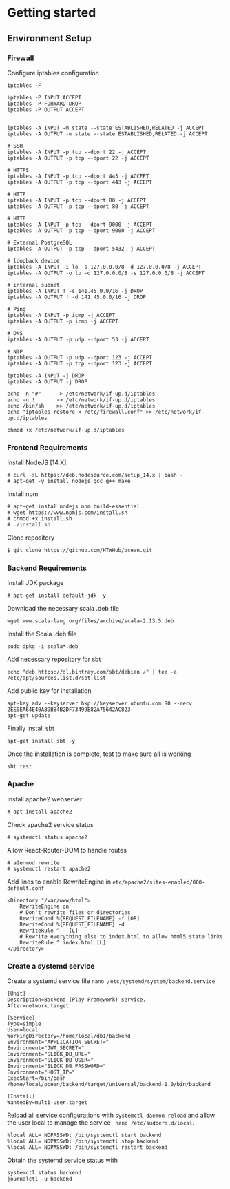 # Getting started

## Environment Setup

### Firewall

Configure iptables configuration

```
iptables -F

iptables -P INPUT ACCEPT
iptables -P FORWARD DROP
iptables -P OUTPUT ACCEPT


iptables -A INPUT -m state --state ESTABLISHED,RELATED -j ACCEPT
iptables -A OUTPUT -m state --state ESTABLISHED,RELATED -j ACCEPT

# SSH
iptables -A INPUT -p tcp --dport 22 -j ACCEPT
iptables -A OUTPUT -p tcp --dport 22 -j ACCEPT

# HTTPS
iptables -A INPUT -p tcp --dport 443 -j ACCEPT
iptables -A OUTPUT -p tcp --dport 443 -j ACCEPT

# HTTP
iptables -A INPUT -p tcp --dport 80 -j ACCEPT
iptables -A OUTPUT -p tcp --dport 80 -j ACCEPT

# HTTP
iptables -A INPUT -p tcp --dport 9000 -j ACCEPT
iptables -A OUTPUT -p tcp --dport 9000 -j ACCEPT

# External PostgreSQL
iptables -A OUTPUT -p tcp --dport 5432 -j ACCEPT

# loopback device
iptables -A INPUT -i lo -s 127.0.0.0/8 -d 127.0.0.0/8 -j ACCEPT
iptables -A OUTPUT -o lo -d 127.0.0.0/8 -s 127.0.0.0/8 -j ACCEPT

# internal subnet
iptables -A INPUT ! -s 141.45.0.0/16 -j DROP
iptables -A OUTPUT ! -d 141.45.0.0/16 -j DROP

# Ping
iptables -A INPUT -p icmp -j ACCEPT
iptables -A OUTPUT -p icmp -j ACCEPT

# DNS
iptables -A OUTPUT -p udp --dport 53 -j ACCEPT

# NTP 
iptables -A OUTPUT -p udp --dport 123 -j ACCEPT
iptables -A OUTPUT -p tcp --dport 123 -j ACCEPT

iptables -A INPUT -j DROP
iptables -A OUTPUT -j DROP

echo -n "#"      > /etc/network/if-up.d/iptables
echo -n !       >> /etc/network/if-up.d/iptables
echo /bin/sh    >> /etc/network/if-up.d/iptables
echo "iptables-restore < /etc/firewall.conf" >> /etc/network/if-up.d/iptables

chmod +x /etc/network/if-up.d/iptables
```

### Frontend Requirements

Install NodeJS [14.X]

```
# curl -sL https://deb.nodesource.com/setup_14.x | bash -
# apt-get -y install nodejs gcc g++ make
```

Install npm

```
# apt-get instal nodejs npm build-essential
# wget https://www.npmjs.com/install.sh
# chmod +x install.sh
# ./install.sh
```

Clone repository

```bash
$ git clone https://github.com/HTWHub/ocean.git
```

### Backend Requirements

Install JDK package

```
# apt-get install default-jdk -y
```

Download the necessary scala .deb file

```
wget www.scala-lang.org/files/archive/scala-2.13.5.deb
```

Install the Scala .deb file

```
sudo dpkg -i scala*.deb
```

Add necessary repository for sbt

```
echo "deb https://dl.bintray.com/sbt/debian /" | tee -a /etc/apt/sources.list.d/sbt.list
```

Add public key for installation

```
apt-key adv --keyserver hkp://keyserver.ubuntu.com:80 --recv 2EE0EA64E40A89B84B2DF73499E82A75642AC823
apt-get update
```

Finally install sbt

```
apt-get install sbt -y
```

Once the installation is complete, test to make sure all is working

```
sbt test
```

### Apache

Install apache2 webserver

```
# apt install apache2
```

Check apache2 service status

```
# systemctl status apache2
```

Allow React-Router-DOM to handle routes

```
# a2enmod rewrite
# systemctl restart apache2
```

Add lines to enable RewriteEngine in `etc/apache2/sites-enabled/000-default.conf`

```
<Directory "/var/www/html">
    RewriteEngine on
    # Don't rewrite files or directories
    RewriteCond %{REQUEST_FILENAME} -f [OR]
    RewriteCond %{REQUEST_FILENAME} -d
    RewriteRule ^ - [L]
    # Rewrite everything else to index.html to allow html5 state links
    RewriteRule ^ index.html [L]
</Directory>
```

### Create a systemd service

Create a systemd service file `nano /etc/systemd/system/backend.service`
```
[Unit]
Description=Backend (Play Framework) service.
After=network.target

[Service]
Type=simple
User=local
WorkingDirectory=/home/local/db1/backend
Environment="APPLICATION_SECRET="
Environment="JWT_SECRET="
Environment="SLICK_DB_URL="
Environment="SLICK_DB_USER="
Environment="SLICK_DB_PASSWORD="
Environment="HOST_IP="
ExecStart=/bin/bash /home/local/ocean/backend/target/universal/backend-1.0/bin/backend

[Install]
WantedBy=multi-user.target
```

Reload all service configurations with `systemctl daemon-reload` and allow the user local to manage the service ` nano /etc/sudoers.d/local`.

```
%local ALL= NOPASSWD: /bin/systemctl start backend
%local ALL= NOPASSWD: /bin/systemctl stop backend
%local ALL= NOPASSWD: /bin/systemctl restart backend
```

Obtain the systemd service status with
```
systemctl status backend
journalctl -u backend
```

